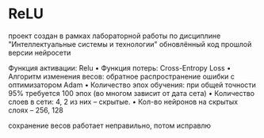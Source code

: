 # ReLU
проект создан в рамках лабораторной работы по дисциплине "Интеллектуальные системы и технологии"
обновлённый код прошлой версии нейросети

Функция активации: Relu
• Функция потерь: Cross-Entropy Loss
• Алгоритм изменения весов: обратное распространение ошибки с оптимизатором Adam
• Количество эпох обучения: при общей точности 95% требуется 100 эпох (во многом зависит от дата сета)
• Количество слоев в сети: 4, 2 из них – скрытые.
• Кол-во нейронов на скрытых слоях – 256, 128

сохранение весов работает неправильно, потом исправлю
